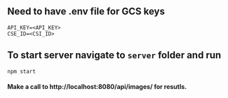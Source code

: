 ## Need to have .env file for GCS keys

```
API_KEY=<API_KEY>
CSE_ID=<CSI_ID>
```

## To start server navigate to `server` folder and run

```
npm start
```

#### Make a call to http://localhost:8080/api/images/<keyword> for resutls.
